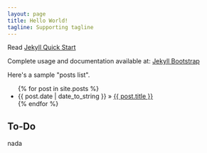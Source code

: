 ```yaml
---
layout: page
title: Hello World!
tagline: Supporting tagline
---
```



Read [Jekyll Quick Start](http://jekyllbootstrap.com/usage/jekyll-quick-start.html)

Complete usage and documentation available at: [Jekyll Bootstrap](http://jekyllbootstrap.com)

Here's a sample "posts list".

<ul class="posts">
  {% for post in site.posts %}
    <li><span>{{ post.date | date_to_string }}</span> &raquo; <a href="{{ BASE_PATH }}{{ post.url }}">{{ post.title }}</a></li>
  {% endfor %}
</ul>

## To-Do

nada

